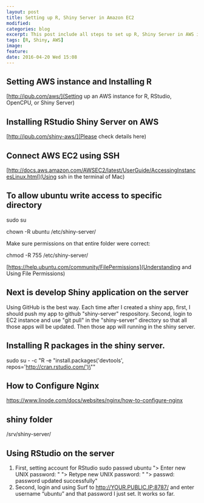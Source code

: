 ```yaml
---
layout: post
title: Setting up R, Shiny Server in Amazon EC2
modified:
categories: blog
excerpt: This post include all steps to set up R, Shiny Server in AWS instance. 
tags: [R, Shiny, AWS]
image:
feature:
date: 2016-04-20 Wed 15:08
---
```


## Setting AWS instance and Installing R

[http://ipub.com/aws/](Setting up an AWS instance for R, RStudio, OpenCPU, or Shiny Server)

## Installing RStudio Shiny Server on AWS

[http://ipub.com/shiny-aws/](Please check details here)

## Connect AWS EC2 using SSH

[http://docs.aws.amazon.com/AWSEC2/latest/UserGuide/AccessingInstancesLinux.html](Using ssh in the terminal of Mac)

## To allow ubuntu write access to specific directory

sudo su

chown -R ubuntu /etc/shiny-server/

Make sure permissions on that entire folder were correct:

chmod -R 755 /etc/shiny-server/

[https://help.ubuntu.com/community/FilePermissions](Understanding and Using File Permissions)

## Next is develop Shiny application on the server

Using GitHub is the best way. Each time after I created a shiny app, first, I should push my app to github "shiny-server" respository. Second, login to EC2 instance and use "git pull" in the "shiny-server" directory so that all those apps will be updated. Then those app will running in the shiny server. 

## Installing R packages in the shiny server.

sudo su - -c "R -e \"install.packages('devtools', repos='http://cran.rstudio.com/')\""

## How to Configure Nginx

https://www.linode.com/docs/websites/nginx/how-to-configure-nginx

## shiny folder

/srv/shiny-server/

## Using RStudio on the server

1. First, setting account for RStudio
    sudo passwd ubuntu
    "> Enter new UNIX password: "
    "> Retype new UNIX password: "
    "> passwd: password updated successfully"
2. Second, login and using
    Surf to http://YOUR.PUBLIC.IP:8787/ and enter username “ubuntu” and that password I just set. It works so far.
